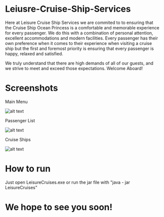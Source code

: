 # Leiusre-Cruise-Ship-Services

Here at Leisure Cruise Ship Services we are commited to to ensuring that the Cruise Ship Ocean Princess is a comfortable and memorable experience for every passenger. We do this with a combination of personal attention, excellent accommodations and modern facilities. Every passenger has their own preference when it comes to their experience when visiting a cruise ship but the first and foremost priority is ensuring that every passenger is happy, relaxed and satisfied.

We truly understand that there are high demands of all of our guests, and we strive to meet and exceed those expectations.
Welcome Aboard!

# Screenshots
Main Menu

![alt text](https://github.com/Noah670/Luxury-Cruise-Services/blob/master/screenshots/MainMenu.png)

Passenger List

![alt text](https://github.com/Noah670/Luxury-Cruise-Services/blob/master/screenshots/Passenger%20List.png)

Cruise Ships

![alt text](https://github.com/Noah670/Luxury-Cruise-Services/blob/master/screenshots/Cruise%20Ships.png)


# How to run
Just open LeisureCruises.exe 
or run the jar file with "java - jar LeisureCruises"



# We hope to see you soon!
